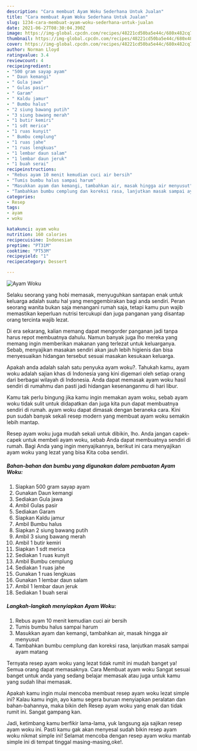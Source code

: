 ```yaml
---
description: "Cara membuat Ayam Woku Sederhana Untuk Jualan"
title: "Cara membuat Ayam Woku Sederhana Untuk Jualan"
slug: 1234-cara-membuat-ayam-woku-sederhana-untuk-jualan
date: 2021-06-27T08:30:04.390Z
image: https://img-global.cpcdn.com/recipes/48221cd50ba5e44c/680x482cq70/ayam-woku-foto-resep-utama.jpg
thumbnail: https://img-global.cpcdn.com/recipes/48221cd50ba5e44c/680x482cq70/ayam-woku-foto-resep-utama.jpg
cover: https://img-global.cpcdn.com/recipes/48221cd50ba5e44c/680x482cq70/ayam-woku-foto-resep-utama.jpg
author: Norman Lloyd
ratingvalue: 3.4
reviewcount: 4
recipeingredient:
- "500 gram sayap ayam"
- " Daun kemangi"
- " Gula jawa"
- " Gulas pasir"
- " Garam"
- " Kaldu jamur"
- " Bumbu halus"
- "2 siung bawang putih"
- "3 siung bawang merah"
- "1 butir kemiri"
- "1 sdt merica"
- "1 ruas kunyit"
- " Bumbu cemplung"
- "1 ruas jahe"
- "1 ruas lengkuas"
- "1 lembar daun salam"
- "1 lembar daun jeruk"
- "1 buah serai"
recipeinstructions:
- "Rebus ayam 10 menit kemudian cuci air bersih"
- "Tumis bumbu halus sampai harum"
- "Masukkan ayam dan kemangi, tambahkan air, masak hingga air menyusut"
- "Tambahkan bumbu cemplung dan koreksi rasa, lanjutkan masak sampai ayam matang"
categories:
- Resep
tags:
- ayam
- woku

katakunci: ayam woku 
nutrition: 160 calories
recipecuisine: Indonesian
preptime: "PT31M"
cooktime: "PT53M"
recipeyield: "1"
recipecategory: Dessert

---
```



![Ayam Woku](https://img-global.cpcdn.com/recipes/48221cd50ba5e44c/680x482cq70/ayam-woku-foto-resep-utama.jpg)

Selaku seorang yang hobi memasak, menyuguhkan santapan enak untuk keluarga adalah suatu hal yang menggembirakan bagi anda sendiri. Peran seorang  wanita bukan saja menangani rumah saja, tetapi kamu pun wajib memastikan keperluan nutrisi tercukupi dan juga panganan yang disantap orang tercinta wajib lezat.

Di era  sekarang, kalian memang dapat mengorder panganan jadi tanpa harus repot membuatnya dahulu. Namun banyak juga lho mereka yang memang ingin memberikan makanan yang terlezat untuk keluarganya. Sebab, menyajikan masakan sendiri akan jauh lebih higienis dan bisa menyesuaikan hidangan tersebut sesuai masakan kesukaan keluarga. 



Apakah anda adalah salah satu penyuka ayam woku?. Tahukah kamu, ayam woku adalah sajian khas di Indonesia yang kini digemari oleh setiap orang dari berbagai wilayah di Indonesia. Anda dapat memasak ayam woku hasil sendiri di rumahmu dan pasti jadi hidangan kesenanganmu di hari libur.

Kamu tak perlu bingung jika kamu ingin memakan ayam woku, sebab ayam woku tidak sulit untuk didapatkan dan juga kita pun dapat membuatnya sendiri di rumah. ayam woku dapat dimasak dengan beraneka cara. Kini pun sudah banyak sekali resep modern yang membuat ayam woku semakin lebih mantap.

Resep ayam woku juga mudah sekali untuk dibikin, lho. Anda jangan capek-capek untuk membeli ayam woku, sebab Anda dapat membuatnya sendiri di rumah. Bagi Anda yang ingin menyajikannya, berikut ini cara menyajikan ayam woku yang lezat yang bisa Kita coba sendiri.

<!--inarticleads1-->

##### Bahan-bahan dan bumbu yang digunakan dalam pembuatan Ayam Woku:

1. Siapkan 500 gram sayap ayam
1. Gunakan  Daun kemangi
1. Sediakan  Gula jawa
1. Ambil  Gulas pasir
1. Sediakan  Garam
1. Siapkan  Kaldu jamur
1. Ambil  Bumbu halus
1. Siapkan 2 siung bawang putih
1. Ambil 3 siung bawang merah
1. Ambil 1 butir kemiri
1. Siapkan 1 sdt merica
1. Sediakan 1 ruas kunyit
1. Ambil  Bumbu cemplung
1. Sediakan 1 ruas jahe
1. Gunakan 1 ruas lengkuas
1. Gunakan 1 lembar daun salam
1. Ambil 1 lembar daun jeruk
1. Sediakan 1 buah serai




<!--inarticleads2-->

##### Langkah-langkah menyiapkan Ayam Woku:

1. Rebus ayam 10 menit kemudian cuci air bersih
1. Tumis bumbu halus sampai harum
1. Masukkan ayam dan kemangi, tambahkan air, masak hingga air menyusut
1. Tambahkan bumbu cemplung dan koreksi rasa, lanjutkan masak sampai ayam matang




Ternyata resep ayam woku yang lezat tidak rumit ini mudah banget ya! Semua orang dapat memasaknya. Cara Membuat ayam woku Sangat sesuai banget untuk anda yang sedang belajar memasak atau juga untuk kamu yang sudah lihai memasak.

Apakah kamu ingin mulai mencoba membuat resep ayam woku lezat simple ini? Kalau kamu ingin, ayo kamu segera buruan menyiapkan peralatan dan bahan-bahannya, maka bikin deh Resep ayam woku yang enak dan tidak rumit ini. Sangat gampang kan. 

Jadi, ketimbang kamu berfikir lama-lama, yuk langsung aja sajikan resep ayam woku ini. Pasti kamu gak akan menyesal sudah bikin resep ayam woku nikmat simple ini! Selamat mencoba dengan resep ayam woku mantab simple ini di tempat tinggal masing-masing,oke!.

